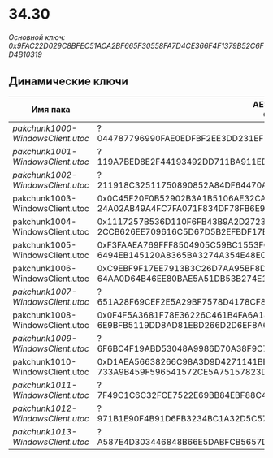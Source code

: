 # 34.30

###### Основной ключ: 0x9FAC22D029C8BFEC51ACA2BF665F30558FA7D4CE366F4F1379B52C6FD4B10319

## Динамические ключи

| Имя пака                          | AES Ключ</br>GUID                                                                                       | HiRes Текстуры |
|-----------------------------------|---------------------------------------------------------------------------------------------------------|----------------|
| *pakchunk1000-WindowsClient.utoc* | ?</br>044787796990FAE0EDFBF2EE3DD231EF 																  | ❌             |
| *pakchunk1001-WindowsClient.utoc* | ?</br>119A7BED8E2F44193492DD711BA911ED 																  | ✔️             |
| *pakchunk1002-WindowsClient.utoc* | ?</br>211918C32511750890852A84DF64470A 																  | ❌             |
| pakchunk1003-WindowsClient.utoc   | 0x0C45F20F0B52902B3A1B5106AE32CA76DD04B39BF0A087C4C61C9C0F475786E3</br>24A02AB49A4FC7FA071F834DF78FB6E9 | ❌             |
| pakchunk1004-WindowsClient.utoc   | 0x1117257B536D110F6FB43B9A2D2723D3651C7A9091704DAA174B756ADC239DE4</br>2CCB626EE709616C5D67D5B2EFBDF17E | ❌             |
| pakchunk1005-WindowsClient.utoc   | 0xF3FAAEA769FFF8504905C59BC1553FCA1891C7A0AA86210AC3059B1AFCA4FDF4</br>6494EB145120A8365BA3274A354E48EC | ✔️             |
| pakchunk1006-WindowsClient.utoc   | 0xC9EBF9F17EE7913B3C26D7AA95BF8D2C6391794FE7B3502B34D4E0F6F2113A87</br>64AA0D64B46EE80BAE5A51DB53B274E1 | ✔️             |
| *pakchunk1007-WindowsClient.utoc* | ?</br>651A28F69CEF2E5A29BF7578D4178CF8 																  | ✔️             |
| pakchunk1008-WindowsClient.utoc   | 0x0F4F5A3681F78E36226C461B4FA6A187A0D51C5E3B317425B39DAE566E95187A</br>6E9BFB5119DD8AD81EBD266D2D6EF8A6 | ✔️             |
| *pakchunk1009-WindowsClient.utoc* | ?</br>6F6BC4F19ABD53048A9986D70A38F9C7 																  | ❌             |
| pakchunk1010-WindowsClient.utoc   | 0xD1AEA56638266C98A3D9D4271141BE05FB1F9C28FABF8671E5101B7E94484300</br>733A9B459F596541572CE5A75157823D | ❌             |
| *pakchunk1011-WindowsClient.utoc* | ?</br>7F49C1C6C32FCE7522E69BB84EBF88C4 																  | ❌             |
| *pakchunk1012-WindowsClient.utoc* | ?</br>971B1E90F4B91D6FB3234BC1A32D5C57 																  | ❌             |
| *pakchunk1013-WindowsClient.utoc* | ?</br>A587E4D303446848B66E5DABFCB5657D 																  | ❌             |
